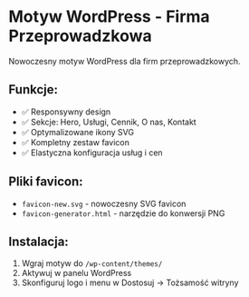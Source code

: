 # Motyw WordPress - Firma Przeprowadzkowa

Nowoczesny motyw WordPress dla firm przeprowadzkowych.

## Funkcje:
- ✅ Responsywny design
- ✅ Sekcje: Hero, Usługi, Cennik, O nas, Kontakt
- ✅ Optymalizowane ikony SVG
- ✅ Kompletny zestaw favicon
- ✅ Elastyczna konfiguracja usług i cen

## Pliki favicon:
- `favicon-new.svg` - nowoczesny SVG favicon
- `favicon-generator.html` - narzędzie do konwersji PNG

## Instalacja:
1. Wgraj motyw do `/wp-content/themes/`
2. Aktywuj w panelu WordPress
3. Skonfiguruj logo i menu w Dostosuj → Tożsamość witryny
